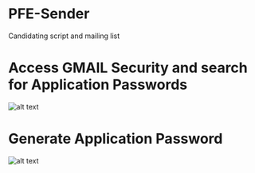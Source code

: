 # PFE-Sender
Candidating script and mailing list

# Access GMAIL Security and search for Application Passwords
![alt text](https://github.com/mahdi-hamdii//PFE-Sender/main/password_app.png?raw=true)

# Generate Application Password
![alt text](https://github.com/mahdi-hamdii//PFE-Sender/main/password-generator.png?raw=true)
